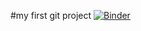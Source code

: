 #my first git project
[![Binder](https://mybinder.org/badge_logo.svg)](https://mybinder.org/v2/gh/chenof/demo/upload/main/HEAD)
